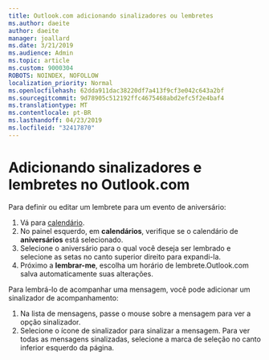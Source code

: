 ```yaml
---
title: Outlook.com adicionando sinalizadores ou lembretes
ms.author: daeite
author: daeite
manager: joallard
ms.date: 3/21/2019
ms.audience: Admin
ms.topic: article
ms.custom: 9000304
ROBOTS: NOINDEX, NOFOLLOW
localization_priority: Normal
ms.openlocfilehash: 62dda911dac38220df7a413f9cf3e042c643a2bf
ms.sourcegitcommit: 9d78905c512192ffc4675468abd2efc5f2e4baf4
ms.translationtype: MT
ms.contentlocale: pt-BR
ms.lasthandoff: 04/23/2019
ms.locfileid: "32417870"
---
```

# <a name="adding-flags-and-reminders-in-outlookcom"></a>Adicionando sinalizadores e lembretes no Outlook.com

Para definir ou editar um lembrete para um evento de aniversário:

1. Vá para [calendário](https://outlook.live.com/calendar/).
1. No painel esquerdo, em **calendários**, verifique se o calendário de **aniversários** está selecionado.
1. Selecione o aniversário para o qual você deseja ser lembrado e selecione as setas no canto superior direito para expandi-la.
1. Próximo a **lembrar-me**, escolha um horário de lembrete.Outlook.com salva automaticamente suas alterações.

Para lembrá-lo de acompanhar uma mensagem, você pode adicionar um sinalizador de acompanhamento:

1. Na lista de mensagens, passe o mouse sobre a mensagem para ver a opção sinalizador.
1. Selecione o ícone de sinalizador para sinalizar a mensagem. Para ver todas as mensagens sinalizadas, selecione a marca de seleção no canto inferior esquerdo da página.